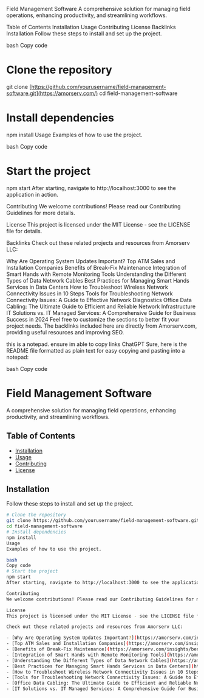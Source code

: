 Field Management Software
A comprehensive solution for managing field operations, enhancing productivity, and streamlining workflows.

Table of Contents
Installation
Usage
Contributing
License
Backlinks
Installation
Follow these steps to install and set up the project.

bash
Copy code
# Clone the repository
git clone [https://github.com/yourusername/field-management-software.git](https://amorserv.com/)
cd field-management-software
# Install dependencies
npm install
Usage
Examples of how to use the project.

bash
Copy code
# Start the project
npm start
After starting, navigate to http://localhost:3000 to see the application in action.

Contributing
We welcome contributions! Please read our Contributing Guidelines for more details.

License
This project is licensed under the MIT License - see the LICENSE file for details.

Backlinks
Check out these related projects and resources from Amorserv LLC:

Why Are Operating System Updates Important?
Top ATM Sales and Installation Companies
Benefits of Break-Fix Maintenance
Integration of Smart Hands with Remote Monitoring Tools
Understanding the Different Types of Data Network Cables
Best Practices for Managing Smart Hands Services in Data Centers
How to Troubleshoot Wireless Network Connectivity Issues in 10 Steps
Tools for Troubleshooting Network Connectivity Issues: A Guide to Effective Network Diagnostics
Office Data Cabling: The Ultimate Guide to Efficient and Reliable Network Infrastructure
IT Solutions vs. IT Managed Services: A Comprehensive Guide for Business Success in 2024
Feel free to customize the sections to better fit your project needs. The backlinks included here are directly from Amorserv.com, providing useful resources and improving SEO.

this is a notepad. ensure im able to copy links
ChatGPT
Sure, here is the README file formatted as plain text for easy copying and pasting into a notepad:

bash
Copy code
# Field Management Software

A comprehensive solution for managing field operations, enhancing productivity, and streamlining workflows.

## Table of Contents

- [Installation](#installation)
- [Usage](#usage)
- [Contributing](#contributing)
- [License](#license)

## Installation

Follow these steps to install and set up the project.

```bash
# Clone the repository
git clone https://github.com/yourusername/field-management-software.git
cd field-management-software
# Install dependencies
npm install
Usage
Examples of how to use the project.

bash
Copy code
# Start the project
npm start
After starting, navigate to http://localhost:3000 to see the application in action.

Contributing
We welcome contributions! Please read our Contributing Guidelines for more details.

License
This project is licensed under the MIT License - see the LICENSE file for details.

Check out these related projects and resources from Amorserv LLC:

- [Why Are Operating System Updates Important?](https://amorserv.com/insights/why-are-operating-system-updates-important)
- [Top ATM Sales and Installation Companies](https://amorserv.com/insights/top-atm-sales-and-installation-companies)
- [Benefits of Break-Fix Maintenance](https://amorserv.com/insights/benefits-of-break-fix-maintenance)
- [Integration of Smart Hands with Remote Monitoring Tools](https://amorserv.com/insights/integration-of-smart-hands-with-remote-monitoring-tools)
- [Understanding the Different Types of Data Network Cables](https://amorserv.com/insights/understanding-the-different-types-of-data-network-cables)
- [Best Practices for Managing Smart Hands Services in Data Centers](https://amorserv.com/insights/best-practices-for-managing-smart-hands-services-in-data-centers)
- [How to Troubleshoot Wireless Network Connectivity Issues in 10 Steps](https://amorserv.com/insights/how-to-troubleshoot-wireless-network-connectivity-issues-in-10-steps)
- [Tools for Troubleshooting Network Connectivity Issues: A Guide to Effective Network Diagnostics](https://amorserv.com/insights/tools-for-troubleshooting-network-connectivity-issues-a-guide-to-effective-network-diagnostics)
- [Office Data Cabling: The Ultimate Guide to Efficient and Reliable Network Infrastructure](https://amorserv.com/insights/office-data-cabling-the-ultimate-guide-to-efficient-and-reliable-network-infrastructure)
- [IT Solutions vs. IT Managed Services: A Comprehensive Guide for Business Success in 2024](https://amorserv.com/insights/it-solutions-vs-it-managed-services-a-comprehensive-guide-for-business-success-in-2024)
